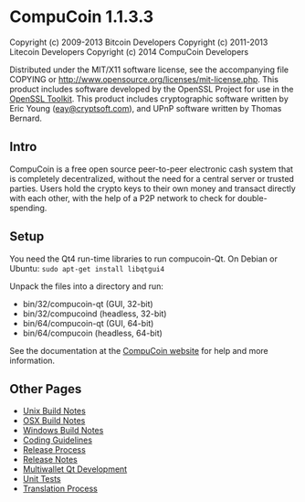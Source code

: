 CompuCoin 1.1.3.3
================

Copyright (c) 2009-2013 Bitcoin Developers
Copyright (c) 2011-2013 Litecoin Developers
Copyright (c) 2014 CompuCoin Developers

Distributed under the MIT/X11 software license, see the accompanying
file COPYING or http://www.opensource.org/licenses/mit-license.php.
This product includes software developed by the OpenSSL Project for use in the [OpenSSL Toolkit](http://www.openssl.org/). This product includes
cryptographic software written by Eric Young ([eay@cryptsoft.com](mailto:eay@cryptsoft.com)), and UPnP software written by Thomas Bernard.


Intro
---------------------
CompuCoin is a free open source peer-to-peer electronic cash system that is
completely decentralized, without the need for a central server or trusted
parties.  Users hold the crypto keys to their own money and transact directly
with each other, with the help of a P2P network to check for double-spending.


Setup
---------------------
You need the Qt4 run-time libraries to run compucoin-Qt. On Debian or Ubuntu:
	`sudo apt-get install libqtgui4`

Unpack the files into a directory and run:

- bin/32/compucoin-qt (GUI, 32-bit)
- bin/32/compucoind (headless, 32-bit)
- bin/64/compucoin-qt (GUI, 64-bit)
- bin/64/compucoin (headless, 64-bit)

See the documentation at the [CompuCoin website](http://www.compucoin.org)
for help and more information.


Other Pages
---------------------
- [Unix Build Notes](build-unix.md)
- [OSX Build Notes](build-osx.md)
- [Windows Build Notes](build-msw.md)
- [Coding Guidelines](coding.md)
- [Release Process](release-process.md)
- [Release Notes](release-notes.md)
- [Multiwallet Qt Development](multiwallet-qt.md)
- [Unit Tests](unit-tests.md)
- [Translation Process](translation_process.md)
